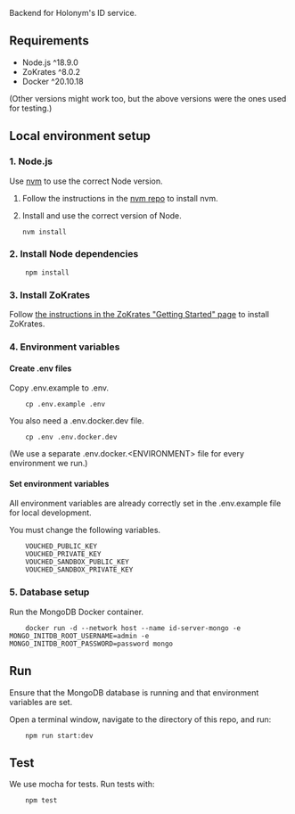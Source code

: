 Backend for Holonym's ID service.

## Requirements

- Node.js ^18.9.0
- ZoKrates ^8.0.2
- Docker ^20.10.18

(Other versions might work too, but the above versions were the ones used for testing.)

## Local environment setup

### 1. Node.js

Use [nvm](https://github.com/nvm-sh/nvm#about) to use the correct Node version.

1.  Follow the instructions in the [nvm repo](https://github.com/nvm-sh/nvm#about) to install nvm.
2.  Install and use the correct version of Node.

        nvm install

### 2. Install Node dependencies

        npm install

### 3. Install ZoKrates

Follow [the instructions in the ZoKrates "Getting Started" page](https://zokrates.github.io/gettingstarted.html) to install ZoKrates.

### 4. Environment variables

#### Create .env files

Copy .env.example to .env.

        cp .env.example .env

You also need a .env.docker.dev file.

        cp .env .env.docker.dev

(We use a separate .env.docker.\<ENVIRONMENT> file for every environment we run.)

#### Set environment variables

All environment variables are already correctly set in the .env.example file for local development.

You must change the following variables.

        VOUCHED_PUBLIC_KEY
        VOUCHED_PRIVATE_KEY
        VOUCHED_SANDBOX_PUBLIC_KEY
        VOUCHED_SANDBOX_PRIVATE_KEY

### 5. Database setup

Run the MongoDB Docker container.

        docker run -d --network host --name id-server-mongo -e MONGO_INITDB_ROOT_USERNAME=admin -e MONGO_INITDB_ROOT_PASSWORD=password mongo

## Run

Ensure that the MongoDB database is running and that environment variables are set.

Open a terminal window, navigate to the directory of this repo, and run:

        npm run start:dev

## Test

We use mocha for tests. Run tests with:

        npm test

